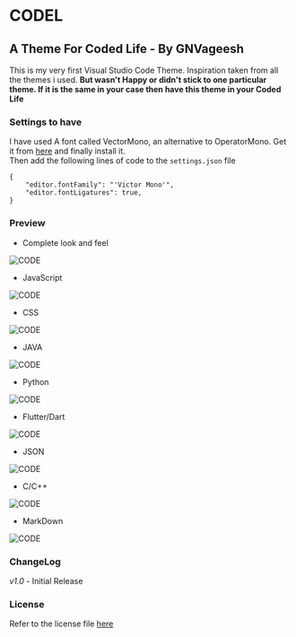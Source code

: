 # CODEL
## A Theme For Coded Life - By GNVageesh
This is my very first Visual Studio Code Theme. Inspiration taken from all the themes i used. 
**But wasn't Happy or didn't stick to one particular theme. If it is the same in your case then have this theme in your Coded Life**

### Settings to have

I have used A font called VectorMono, an alternative to OperatorMono. Get it from [here](https://rubjo.github.io/victor-mono/) and finally install it.<br>
Then add the following lines of code to the `settings.json` file

```
{
    "editor.fontFamily": "'Victor Mono'",
    "editor.fontLigatures": true,
}
```

### Preview

- Complete look and feel

![CODE](previews/overall.png)

- JavaScript

![CODE](previews/js.png)

- CSS

![CODE](previews/css.png)

- JAVA

![CODE](previews/Java.png)

- Python

![CODE](previews/python.png)

- Flutter/Dart

![CODE](previews/flutter.png)

- JSON

![CODE](previews/json.png)

- C/C++

![CODE](previews/c.png)

- MarkDown

![CODE](previews/md.png)

### ChangeLog

_*v1.0*_ - Initial Release

### License

Refer to the license file [here](License.txt)
